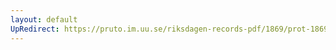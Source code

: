 ```yaml
---
layout: default
UpRedirect: https://pruto.im.uu.se/riksdagen-records-pdf/1869/prot-1869--fk--421/prot-1869--fk--421_030.pdf
---
```

